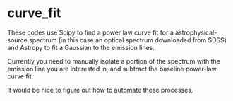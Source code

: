 # curve_fit
These codes use Scipy to find a power law curve fit for a astrophysical-source spectrum 
(in this case an optical spectrum downloaded from SDSS)
and Astropy to fit a Gaussian to the emission lines. 

Currently you need to manually isolate a portion of the spectrum with the emission line you are interested in, 
and subtract the baseline power-law curve fit. 

It would be nice to figure out how to automate these processes. 
